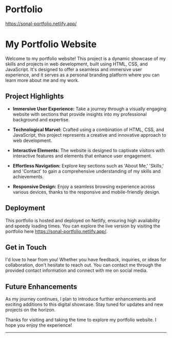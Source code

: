 # Portfolio
https://sonal-portfolio.netlify.app/



# My Portfolio Website

Welcome to my portfolio website! This project is a dynamic showcase of my skills and projects in web development, built using HTML, CSS, and JavaScript. It's designed to offer a seamless and immersive user experience, and it serves as a personal branding platform where you can learn more about me and my work.

## Project Highlights

- **Immersive User Experience:** Take a journey through a visually engaging website with sections that provide insights into my professional background and expertise.

- **Technological Marvel:** Crafted using a combination of HTML, CSS, and JavaScript, this project represents a creative and innovative approach to web development.

- **Interactive Elements:** The website is designed to captivate visitors with interactive features and elements that enhance user engagement.

- **Effortless Navigation:** Explore key sections such as 'About Me,' 'Skills,' and 'Contact' to gain a comprehensive understanding of my skills and achievements.

- **Responsive Design:** Enjoy a seamless browsing experience across various devices, thanks to the responsive and mobile-friendly design.

## Deployment

This portfolio is hosted and deployed on Netlify, ensuring high availability and speedy loading times. You can explore the live version by visiting the portfolio here https://sonal-portfolio.netlify.app/.

## Get in Touch

I'd love to hear from you! Whether you have feedback, inquiries, or ideas for collaboration, don't hesitate to reach out. You can contact me through the provided contact information and connect with me on social media.

## Future Enhancements

As my journey continues, I plan to introduce further enhancements and exciting additions to this digital showcase. Stay tuned for updates and new projects on the horizon.

Thanks for visiting and taking the time to explore my portfolio website. I hope you enjoy the experience!

---


